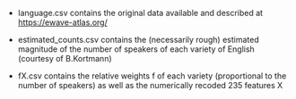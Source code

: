 * language.csv contains the original data available and described at https://ewave-atlas.org/

* estimated_counts.csv contains the (necessarily rough) estimated magnitude of the number of speakers of each variety of English (courtesy of B.Kortmann)

* fX.csv contains the relative weights f of each variety (proportional to the number of speakers) as well as the numerically recoded 235 features X
